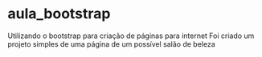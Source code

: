 # aula_bootstrap
Utilizando o bootstrap para criação de páginas para internet
Foi criado um projeto simples de uma página de um possível salão de beleza
